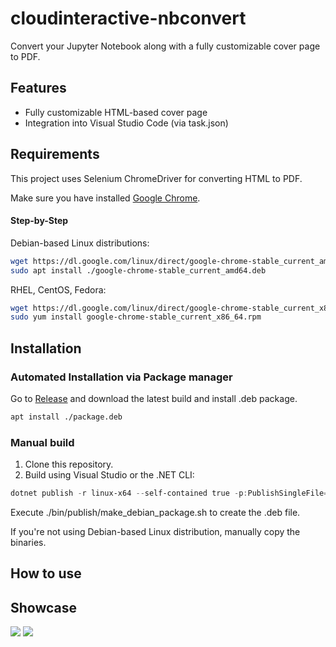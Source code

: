 # cloudinteractive-nbconvert

Convert your Jupyter Notebook along with a fully customizable cover page to PDF.

## Features
* Fully customizable HTML-based cover page
* Integration into Visual Studio Code (via task.json)

## Requirements
This project uses Selenium ChromeDriver for converting HTML to PDF.

Make sure you have installed [Google Chrome](https://www.google.com/chrome/).

#### Step-by-Step
Debian-based Linux distributions:

```bash
wget https://dl.google.com/linux/direct/google-chrome-stable_current_amd64.deb
sudo apt install ./google-chrome-stable_current_amd64.deb
```

RHEL, CentOS, Fedora:
```bash
wget https://dl.google.com/linux/direct/google-chrome-stable_current_x86_64.rpm
sudo yum install google-chrome-stable_current_x86_64.rpm
```


## Installation

### Automated Installation via Package manager
Go to [Release](https://github.com/Coppermine-SP/cloudinteractive-nbconvert/releases/) and download the latest build and install .deb package.

```bash
apt install ./package.deb
```

### Manual build
1. Clone this repository.
2. Build using Visual Studio or the .NET CLI:
```powershell
dotnet publish -r linux-x64 --self-contained true -p:PublishSingleFile=true
```

Execute ./bin/publish/make_debian_package.sh to create the .deb file.

If you're not using Debian-based Linux distribution, manually copy the binaries.

## How to use

## Showcase 
 <img src="https://github.com/Coppermine-SP/cloudinteractive-nbconvert/assets/10647913/8880af25-1cac-478d-8657-0b481eeed67d">

 
 <img src="https://github.com/Coppermine-SP/cloudinteractive-nbconvert/assets/10647913/e26fe91a-25c0-42c5-9eab-7e4f15bee3b9">

